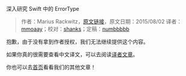 深入研究 Swift 中的 ErrorType


> 作者：Marius Rackwitz，[原文链接](https://realm.io/news/testing-swift-error-type/)，原文日期：2015/08/02
> 译者：[mmoaay](http://blog.csdn.net/mmoaay)；校对：[shanks](http://codebuild.me/)；定稿：[numbbbbb](https://github.com/numbbbbb)

抱歉，由于没有拿到作者授权，我们无法继续提供这个内容。

如果你真的很需要查看中文译文，可以去阅读[译者文章](http://blog.csdn.net/mmoaay/article/details/48051477)。

你也可以去[首页](http://swift.gg)看看我们的其他文章！


